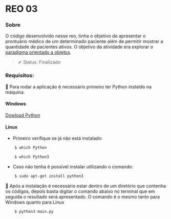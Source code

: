 # REO 03

### Sobre
O código desenvolvido nesse reo, tinha o objetivo de apresentar o prontuário médico de um determinado paciente além de permitir mostrar a quantidade de pacientes ativos. O objetivo da atividade era explorar o [paradigma orientado a objetos](https://www.alura.com.br/artigos/poo-programacao-orientada-a-objetos).

> ✔ Status: Finalizado

### Requisitos:
📍 Para rodar a aplicação é necessário primeiro ter Python instaldo na máquina.
#### Windows
[Dowload Python](https://www.python.org/downloads/)
#### Linux
- Primeiro verifique se já não está instalado:
```bash
    $ which Python
```
```bash
    $ which Python3
```
- Caso não tenha é possível instalar utilizando o comando:
```bash
    $ sudo apt-get install python3
 ```
 📍 Após a instalação é necessário estar dentro de um diretório que contenha os códigos, depois basta digitar o comando abaixo no terminal que em seguida o resultado será apresentado. O comando é o mesmo tanto para Windows quanto para Linux
 ```bash
     $ python3 main.py
 ```
 
